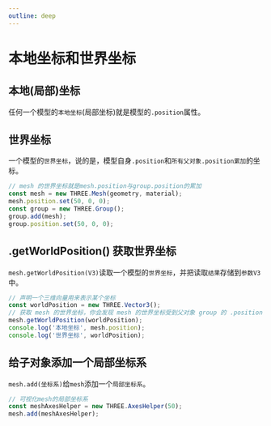 ```yaml
---
outline: deep
---
```


# 本地坐标和世界坐标

## 本地(局部)坐标

任何一个模型的`本地坐标`(局部坐标)就是模型的`.position`属性。

## 世界坐标

一个模型的`世界坐标`，说的是，模型自身`.position`和`所有父对象.position累加`的坐标。

```js
// mesh 的世界坐标就是mesh.position与group.position的累加
const mesh = new THREE.Mesh(geometry, material); 
mesh.position.set(50, 0, 0);
const group = new THREE.Group();
group.add(mesh);
group.position.set(50, 0, 0);
```

## .getWorldPosition() 获取世界坐标

`mesh.getWorldPosition(V3)`读取一个模型的`世界坐标`，并把读取`结果`存储到`参数V3`中。

```js
// 声明一个三维向量用来表示某个坐标
const worldPosition = new THREE.Vector3();
// 获取 mesh 的世界坐标，你会发现 mesh 的世界坐标受到父对象 group 的 .position 影响
mesh.getWorldPosition(worldPosition);
console.log('本地坐标', mesh.position);
console.log('世界坐标', worldPosition);
```

## 给子对象添加一个局部坐标系

`mesh.add(坐标系)`给`mesh`添加一个`局部坐标系`。

```js
// 可视化mesh的局部坐标系
const meshAxesHelper = new THREE.AxesHelper(50);
mesh.add(meshAxesHelper);
```